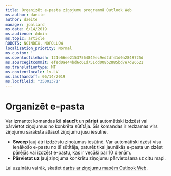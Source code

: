 ```yaml
---
title: Organizēt e-pasta ziņojumu programmā Outlook Web
ms.author: daeite
author: daeite
manager: joallard
ms.date: 6/14/2019
ms.audience: Admin
ms.topic: article
ROBOTS: NOINDEX, NOFOLLOW
localization_priority: Normal
ms.custom: ''
ms.openlocfilehash: 121e66ee21537564849ec9ed2df41d0a2848725d
ms.sourcegitcommit: efed0ae44bd6c61d751dd008b2885bd7e7d86521
ms.translationtype: MT
ms.contentlocale: lv-LV
ms.lasthandoff: 06/14/2019
ms.locfileid: "35001371"
---
```

# <a name="organize-your-email"></a>Organizēt e-pasta

Var izmantot komandas kā **slaucīt** un **pāriet** automātiski izdzēst vai pārvietot ziņojumus no konkrēta sūtītāja. Šīs komandas ir redzamas virs ziņojumu sarakstā atlasot ziņojumu jūsu iesūtnē.

- **Sweep** ļauj ātri izdzēstu ziņojumus iesūtnē. Var automātiski dzēst visu ienākošo e-pastu no šī sūtītāja, paturēt tikai jaunākās e-pasta un dzēst pārējās vai izdzēst e-pastu, kas ir vecāki par 10 dienām.
- **Pārvietot uz** ļauj ziņojuma konkrētu ziņojumu pārvietošana uz citu mapi.

Lai uzzinātu vairāk, skatiet [darbs ar ziņojumu mapēm Outlook Web](https://support.office.com/article/ae0f10d6-54e7-4f29-acd3-78cdc3fdcb9f).